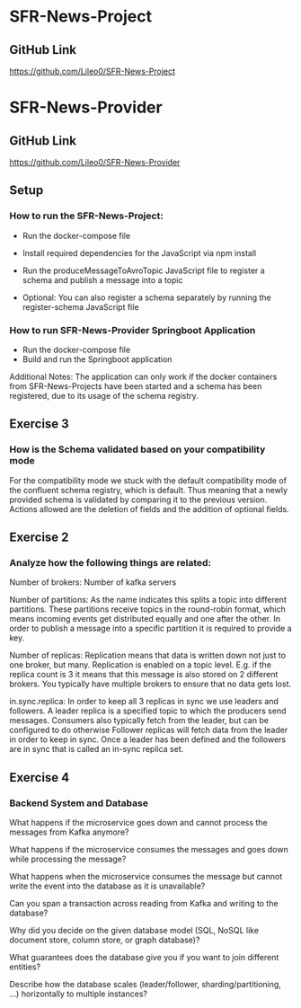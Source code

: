 # SFR-News-Project
## GitHub Link
https://github.com/Lileo0/SFR-News-Project

# SFR-News-Provider
## GitHub Link
https://github.com/Lileo0/SFR-News-Provider

## Setup
### How to run the SFR-News-Project:
* Run the docker-compose file

* Install required dependencies for the JavaScript via npm install 

* Run the produceMessageToAvroTopic JavaScript file to register a schema and publish a message into a topic
* Optional: You can also register a schema separately by running the register-schema JavaScript file

### How to run SFR-News-Provider Springboot Application
* Run the docker-compose file
* Build and run the Springboot application

Additional Notes: The application can only work if the docker containers from SFR-News-Projects have been started and a schema has been registered, due to its usage of the schema registry.

## Exercise 3
### How is the Schema validated based on your compatibility mode
For the compatibility mode we stuck with the default compatibility mode of the confluent schema registry, which is default.
Thus meaning that a newly provided schema is validated by comparing it to the previous version. Actions allowed are the deletion of fields and the addition of optional fields.

## Exercise 2
### Analyze how the following things are related:
Number of brokers: Number of kafka servers 

Number of partitions: As the name indicates this splits a topic into different partitions. 
These partitions receive topics in the round-robin format, which means incoming events get distributed equally and one after the other.
In order to publish a message into a specific partition it is required to provide a key.

Number of replicas: Replication means that data is written down not just to one broker, but many.
Replication is enabled on a topic level.
E.g. if the replica count is 3 it means that this message is also stored on 2 different brokers. 
You typically have multiple brokers to ensure that no data gets lost.

in.sync.replica: In order to keep all 3 replicas in sync we use leaders and followers.
A leader replica is a specified topic to which the producers send messages.
Consumers also typically fetch from the leader, but can be configured to do otherwise
Follower replicas will fetch data from the leader in order to keep in sync.
Once a leader has been defined and the followers are in sync that is called an in-sync replica set.

## Exercise 4 
### Backend System and Database

What happens if the microservice goes down and cannot process the messages from Kafka anymore?

What happens if the microservice consumes the messages and goes down while processing the message?

What happens when the microservice consumes the message but cannot write the event into the database as it is unavailable?

Can you span a transaction across reading from Kafka and writing to the database?

Why did you decide on the given database model (SQL, NoSQL like document store, column store, or graph database)?

What guarantees does the database give you if you want to join different entities?

Describe how the database scales (leader/follower, sharding/partitioning, ...) horizontally to multiple instances?
